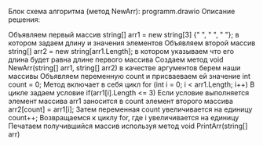 Блок схема алгоритма (метод NewArr): programm.drawio 
Описание решения:

Объявляем первый массив string[] arr1 = new string[3] {" ", " ", " "}; в котором задаем длину и значения элементов
Объявляем второй массив string[] arr2 = new string[arr1.Length]; в котором указываем что его длина будет равна длине первого массива
Создаем метод void NewArr(string[] arr1, string[] arr2) в качестве аргументов берем наши массивы
Объявляем переменную count и присваеваем ей значение int count = 0;
Метод включает в себя цикл for (int i = 0; i < arr1.Length; i++)
В цикле задаем условие if(arr1[i].Length <= 3)
Если условие выполняется элемент массива arr1 заносится в count элемент второго массива arr2[count] = arr1[i];
Затем переменная count увеличивается на единицу count++;
Возвращаемся к циклу for, где i увеличивается на единицу
Печатаем получившийся массив используя метод void PrintArr(string[] arr)